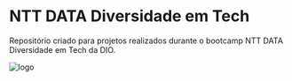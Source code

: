 # NTT DATA Diversidade em Tech

Repositório criado para projetos realizados durante o bootcamp NTT DATA Diversidade em Tech da DIO.


![logo](https://user-images.githubusercontent.com/96800792/197286817-f3bd8276-cfaa-4b6d-9b2a-843b058be6ea.png)
